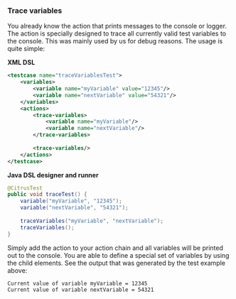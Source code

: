 ### Trace variables

You already know the <echo> action that prints messages to the console or logger. The <trace-variables> action is specially designed to trace all currently valid test variables to the console. This was mainly used by us for debug reasons. The usage is quite simple:

 **XML DSL** 

```xml
<testcase name="traceVariablesTest">
    <variables>
        <variable name="myVariable" value="12345"/>
        <variable name="nextVariable" value="54321"/>
    </variables>
    <actions>
        <trace-variables>
            <variable name="myVariable"/>
            <variable name="nextVariable"/>
        </trace-variables>
        
        <trace-variables/>
    </actions>
</testcase>
```

 **Java DSL designer and runner** 

```java
@CitrusTest
public void traceTest() {
    variable("myVariable", "12345");
    variable("nextVariable", "54321");
    
    traceVariables("myVariable", "nextVariable");
    traceVariables();
}
```

Simply add the <trace-variables> action to your action chain and all variables will be printed out to the console. You are able to define a special set of variables by using the <variable> child elements. See the output that was generated by the test example above:

```xml
Current value of variable myVariable = 12345
Current value of variable nextVariable = 54321
```

